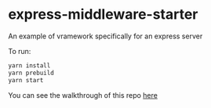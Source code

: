 # express-middleware-starter

An example of vramework specifically for an express server

To run:

```bash
yarn install
yarn prebuild
yarn start
```

You can see the walkthrough of this repo [here](https://vramework.dev/docs/overview/getting-started)
